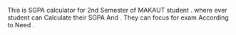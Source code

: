 This is SGPA calculator for 2nd Semester of MAKAUT student . 
where ever student can Calculate their SGPA And .
They can focus for exam According to Need .
